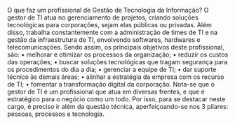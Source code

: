 O que faz um profissional de Gestão de Tecnologia da Informação?
O gestor de TI atua no gerenciamento de projetos, criando soluções tecnológicas para corporações, sejam elas públicas ou privadas.
Além disso, trabalha constantemente com a administração de times de TI e na gestão da infraestrutura de TI, envolvendo softwares, hardwares e telecomunicações.
Sendo assim, os principais objetivos deste profissional, são:
    • melhorar e otimizar os processos da organização;
    • reduzir os custos das operações;
    • buscar soluções tecnológicas que tragam segurança para os procedimentos do dia a dia;
    • gerenciar a equipe de TI;
    • dar suporte técnico às demais áreas;
    • alinhar a estratégia da empresa com os recurso de TI;
    • fomentar a transformação digital da corporação.
Nota-se que o gestor de TI é um profissional que atua em diversas frentes, e que é estratégico para o negócio como um todo.
Por isso, para se destacar neste cargo, é preciso ir além da questão técnica, aperfeiçoando-se nos 3 pilares: pessoas, processos e tecnologia.
